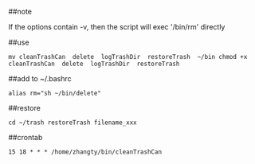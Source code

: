 ##note

If the options contain -v, then the script will exec '/bin/rm' directly

##use

`
mv cleanTrashCan  delete  logTrashDir  restoreTrash  ~/bin
chmod +x cleanTrashCan  delete  logTrashDir  restoreTrash
`

##add to ~/.bashrc

`
alias rm="sh ~/bin/delete"                                                                                                                   
`

##restore

`
cd ~/trash
restoreTrash filename_xxx
`

##crontab

`
15 18 * * * /home/zhangty/bin/cleanTrashCan
`
